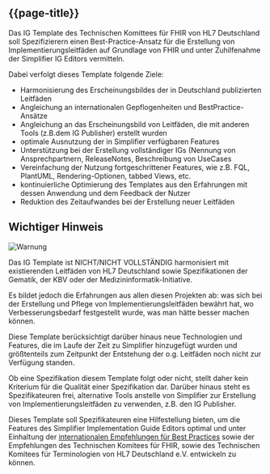 ## {{page-title}}

Das IG Template des Technischen Komittees für FHIR von HL7 Deutschland soll Spezifizierern einen Best-Practice-Ansatz für die Erstellung von Implementierungsleitfäden auf Grundlage von FHIR und unter Zuhilfenahme der Simplifier IG Editors vermitteln.

Dabei verfolgt dieses Template folgende Ziele:
* Harmonisierung des Erscheinungsbildes der in Deutschland publizierten Leitfäden
* Angleichung an internationalen Gepflogenheiten und BestPractice-Ansätze
* Angleichung an das Erscheinungsbild von Leitfäden, die mit anderen Tools (z.B.dem IG Publisher) erstellt wurden
* optimale Ausnutzung der in Simplifier verfügbaren Features
* Unterstützung bei der Erstellung vollständiger IGs (Nennung von Ansprechpartnern, ReleaseNotes, Beschreibung von UseCases
* Vereinfachung der Nutzung fortgeschrittener Features, wie z.B. FQL, PlantUML, Rendering-Optionen, tabbed Views, etc. 
* kontinuierliche Optimierung des Templates aus den Erfahrungen mit dessen Anwendung und dem Feedback der Nutzer
* Reduktion des Zeitaufwandes bei der Erstellung neuer Leitfäden


## Wichtiger Hinweis

![Warnung](https://wiki.hl7.de/images/thumb/Attention_icon.svg/100px-Attention_icon.svg.png)

Das IG Template ist NICHT/NICHT VOLLSTÄNDIG harmonisiert mit existierenden Leitfäden von HL7 Deutschland sowie Spezifikationen der Gematik, der KBV oder der Medizininformatik-Initiative.

Es bildet jedoch die Erfahrungen aus allen diesen Projekten ab: was sich bei der Erstellung und Pflege von Implementierungsleitfäden bewährt hat, wo Verbesserungsbedarf festgestellt wurde, was man hätte besser machen können. 

Diese Template berücksichtigt darüber hinaus neue Technologien und Features, die im Laufe der Zeit zu Simplifier hinzugefügt wurden und größtenteils zum Zeitpunkt der Entstehung der o.g. Leitfäden noch nicht zur Verfügung standen.

Ob eine Spezifikation diesem Template folgt oder nicht, stellt daher kein Kriterium für die Qualität einer Spezifikation dar. Darüber hinaus steht es Spezifikateuren frei, alternative Tools anstelle von Simplifier zur Erstellung von Implementierungsleitfäden zu verwenden, z.B. den IG Publisher.

Dieses Template soll Spezifikateuren eine Hilfestellung bieten, um die Features des Simplifier Implementation Guide Editors optimal und unter Einhaltung der [internationalen Empfehlungen für Best Practices](https://build.fhir.org/ig/FHIR/ig-guidance/best-practice.html#ig-best-practices) sowie der Empfehlungen des Technischen Komitees für FHIR, sowie des Technischen Komitees für Terminologien von HL7 Deutschland e.V. entwickeln zu können.